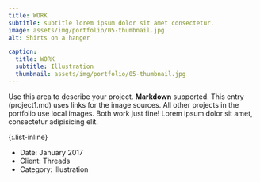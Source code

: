 ```yaml
---
title: WORK
subtitle: subtitle lorem ipsum dolor sit amet consectetur.
image: assets/img/portfolio/05-thumbnail.jpg
alt: Shirts on a hanger

caption:
  title: WORK
  subtitle: Illustration
  thumbnail: assets/img/portfolio/05-thumbnail.jpg
---
```


Use this area to describe your project. **Markdown** supported. This entry (project1.md) uses links for the image sources. All other projects in the portfolio use local images. Both work just fine! Lorem ipsum dolor sit amet, consectetur adipisicing elit.

{:.list-inline}

- Date: January 2017
- Client: Threads
- Category: Illustration
